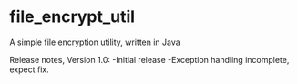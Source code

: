 # file_encrypt_util
A simple file encryption utility, written in Java

Release notes, Version 1.0:
-Initial release
-Exception handling incomplete, expect fix.
